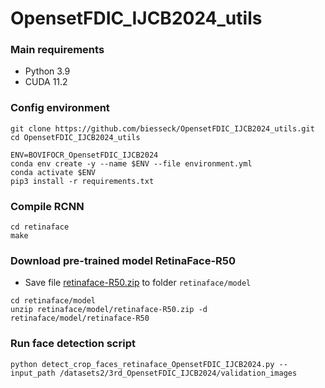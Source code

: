 # OpensetFDIC_IJCB2024_utils

### Main requirements
- Python 3.9
- CUDA 11.2

### Config environment
```
git clone https://github.com/biesseck/OpensetFDIC_IJCB2024_utils.git
cd OpensetFDIC_IJCB2024_utils

ENV=BOVIFOCR_OpensetFDIC_IJCB2024
conda env create -y --name $ENV --file environment.yml
conda activate $ENV
pip3 install -r requirements.txt
```

### Compile RCNN
```
cd retinaface
make
```

### Download pre-trained model RetinaFace-R50

- Save file [retinaface-R50.zip](https://drive.google.com/file/d/1_DKgGxQWqlTqe78pw0KavId9BIMNUWfu/view?usp=sharing) to folder `retinaface/model`
```
cd retinaface/model
unzip retinaface/model/retinaface-R50.zip -d retinaface/model/retinaface-R50
```

### Run face detection script
```
python detect_crop_faces_retinaface_OpensetFDIC_IJCB2024.py --input_path /datasets2/3rd_OpensetFDIC_IJCB2024/validation_images
```
